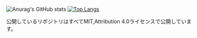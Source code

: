 ![Anurag's GitHub stats](https://github-readme-stats.vercel.app/api?username=Naxii-e&show_icons=true&theme=dark)
[![Top Langs](https://github-readme-stats.vercel.app/api/top-langs/?username=anuraghazra&theme=dark)](https://github.com/anuraghazra/github-readme-stats)

公開しているリポジトリはすべてMIT,Attribution 4.0ライセンスで公開しています。
